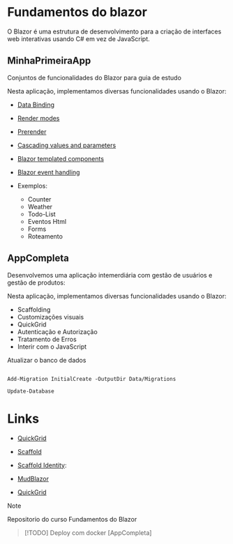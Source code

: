 # Fundamentos do blazor

O Blazor é uma estrutura de desenvolvimento para a criação de interfaces web interativas usando C# em vez de JavaScript.

## MinhaPrimeiraApp

Conjuntos de funcionalidades do Blazor para guia de estudo 

Nesta aplicação, implementamos diversas funcionalidades usando o Blazor:

* [Data Binding](https://learn.microsoft.com/en-us/aspnet/core/blazor/components/data-binding?view=aspnetcore-9.0)

* [Render modes](https://learn.microsoft.com/en-us/aspnet/core/blazor/components/render-modes?view=aspnetcore-9.0)

* [Prerender](https://learn.microsoft.com/en-us/aspnet/core/blazor/components/prerender?view=aspnetcore-9.0)

* [Cascading values and parameters](https://learn.microsoft.com/en-us/aspnet/core/blazor/components/cascading-values-and-parameters?view=aspnetcore-9.0)

* [Blazor templated components](https://learn.microsoft.com/en-us/aspnet/core/blazor/components/templated-components?view=aspnetcore-9.0)

* [Blazor event handling](https://learn.microsoft.com/en-us/aspnet/core/blazor/components/event-handling?view=aspnetcore-9.0)

* Exemplos:
  * Counter
  * Weather
  * Todo-List
  * Eventos Html
  * Forms
  * Roteamento

## AppCompleta

Desenvolvemos uma aplicação intemerdiária com gestão de usuários e gestão de produtos:

Nesta aplicação, implementamos diversas funcionalidades usando o Blazor:

* Scaffolding
* Customizações visuais
* QuickGrid
* Autenticação e Autorização
* Tratamento de Erros
* Interir com o JavaScript

Atualizar o banco de dados

~~~PMC

Add-Migration InitialCreate -OutputDir Data/Migrations

Update-Database

~~~

# Links

* [QuickGrid](https://www.nuget.org/packages/Microsoft.AspNetCore.Components.QuickGrid)

* [Scaffold](https://learn.microsoft.com/en-us/aspnet/core/blazor/tutorials/movie-database-app/part-2?view=aspnetcore-9.0&pivots=vs)

* [Scaffold Identity](https://learn.microsoft.com/en-us/aspnet/core/security/authentication/scaffold-identity?view=aspnetcore-9.0&tabs=visual-studio): 

* [MudBlazor](https://mudblazor.com)

* [QuickGrid](https://aspnet.github.io/quickgridsamples)


> [!NOTE]
> Repositorio do curso Fundamentos do Blazor

>[!TODO]
> Deploy com docker [AppCompleta]
